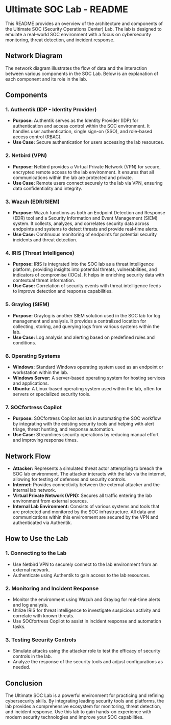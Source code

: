 <!DOCTYPE html>
<html lang="en">
<head>
  <meta charset="UTF-8">
  <meta name="viewport" content="width=device-width, initial-scale=1.0">
  <title>Ultimate SOC Lab </title>
</head>
<body>

<h1>Ultimate SOC Lab - README</h1>

<p>This README provides an overview of the architecture and components of the Ultimate SOC (Security Operations Center) Lab. The lab is designed to emulate a real-world SOC environment with a focus on cybersecurity monitoring, threat detection, and incident response.</p>

<h2>Network Diagram</h2>
<p>The network diagram illustrates the flow of data and the interaction between various components in the SOC Lab. Below is an explanation of each component and its role in the lab.</p>

<h2>Components</h2>

<h3>1. Authentik (IDP - Identity Provider)</h3>
<ul>
  <li><strong>Purpose:</strong> Authentik serves as the Identity Provider (IDP) for authentication and access control within the SOC environment. It handles user authentication, single sign-on (SSO), and role-based access control (RBAC).</li>
  <li><strong>Use Case:</strong> Secure authentication for users accessing the lab resources.</li>
</ul>

<h3>2. Netbird (VPN)</h3>
<ul>
  <li><strong>Purpose:</strong> Netbird provides a Virtual Private Network (VPN) for secure, encrypted remote access to the lab environment. It ensures that all communications within the lab are protected and private.</li>
  <li><strong>Use Case:</strong> Remote users connect securely to the lab via VPN, ensuring data confidentiality and integrity.</li>
</ul>

<h3>3. Wazuh (EDR/SIEM)</h3>
<ul>
  <li><strong>Purpose:</strong> Wazuh functions as both an Endpoint Detection and Response (EDR) tool and a Security Information and Event Management (SIEM) system. It collects, analyzes, and correlates security data across endpoints and systems to detect threats and provide real-time alerts.</li>
  <li><strong>Use Case:</strong> Continuous monitoring of endpoints for potential security incidents and threat detection.</li>
</ul>

<h3>4. IRIS (Threat Intelligence)</h3>
<ul>
  <li><strong>Purpose:</strong> IRIS is integrated into the SOC lab as a threat intelligence platform, providing insights into potential threats, vulnerabilities, and indicators of compromise (IOCs). It helps in enriching security data with contextual threat information.</li>
  <li><strong>Use Case:</strong> Correlation of security events with threat intelligence feeds to improve detection and response capabilities.</li>
</ul>

<h3>5. Graylog (SIEM)</h3>
<ul>
  <li><strong>Purpose:</strong> Graylog is another SIEM solution used in the SOC lab for log management and analysis. It provides a centralized location for collecting, storing, and querying logs from various systems within the lab.</li>
  <li><strong>Use Case:</strong> Log analysis and alerting based on predefined rules and conditions.</li>
</ul>

<h3>6. Operating Systems</h3>
<ul>
  <li><strong>Windows:</strong> Standard Windows operating system used as an endpoint or workstation within the lab.</li>
  <li><strong>Windows Server:</strong> A server-based operating system for hosting services and applications.</li>
  <li><strong>Ubuntu:</strong> A Linux-based operating system used within the lab, often for servers or specialized security tools.</li>
</ul>

<h3>7. SOCfortress Copilot</h3>
<ul>
  <li><strong>Purpose:</strong> SOCfortress Copilot assists in automating the SOC workflow by integrating with the existing security tools and helping with alert triage, threat hunting, and response automation.</li>
  <li><strong>Use Case:</strong> Streamlines security operations by reducing manual effort and improving response times.</li>
</ul>

<h2>Network Flow</h2>
<ul>
  <li><strong>Attacker:</strong> Represents a simulated threat actor attempting to breach the SOC lab environment. The attacker interacts with the lab via the internet, allowing for testing of defenses and security controls.</li>
  <li><strong>Internet:</strong> Provides connectivity between the external attacker and the internal lab network.</li>
  <li><strong>Virtual Private Network (VPN):</strong> Secures all traffic entering the lab environment from external sources.</li>
  <li><strong>Internal Lab Environment:</strong> Consists of various systems and tools that are protected and monitored by the SOC infrastructure. All data and communications within this environment are secured by the VPN and authenticated via Authentik.</li>
</ul>

<h2>How to Use the Lab</h2>

<h3>1. Connecting to the Lab</h3>
<ul>
  <li>Use Netbird VPN to securely connect to the lab environment from an external network.</li>
  <li>Authenticate using Authentik to gain access to the lab resources.</li>
</ul>

<h3>2. Monitoring and Incident Response</h3>
<ul>
  <li>Monitor the environment using Wazuh and Graylog for real-time alerts and log analysis.</li>
  <li>Utilize IRIS for threat intelligence to investigate suspicious activity and correlate with known threats.</li>
  <li>Use SOCfortress Copilot to assist in incident response and automation tasks.</li>
</ul>

<h3>3. Testing Security Controls</h3>
<ul>
  <li>Simulate attacks using the attacker role to test the efficacy of security controls in the lab.</li>
  <li>Analyze the response of the security tools and adjust configurations as needed.</li>
</ul>

<h2>Conclusion</h2>
<p>The Ultimate SOC Lab is a powerful environment for practicing and refining cybersecurity skills. By integrating leading security tools and platforms, the lab provides a comprehensive ecosystem for monitoring, threat detection, and incident response. Use this lab to gain hands-on experience with modern security technologies and improve your SOC capabilities.</p>

</body>
</html>
